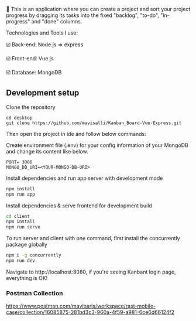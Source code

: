 🔎 This is an application where you can create a project and sort your project progress by dragging its tasks into the fixed "backlog", "to-do", "in-progress" and "done" columns.

Technologies and Tools I use:

 :ballot_box_with_check: Back-end: Node.js => express
 
 :ballot_box_with_check: Front-end: Vue.js
 
 :ballot_box_with_check: Database: MongoDB
 

  
## Development setup

Clone the repository

```
cd desktop
git clone https://github.com/mavisalli/Kanban_Board-Vue-Express.git
```

Then open the project in ide and follow below commands:

Create environment file (.env) for your config information of your MongoDB and change its content like below.

```
PORT= 3000
MONGO_DB_URI=<YOUR-MONGO-DB-URI>
```


Install dependencies and run app server with development mode

```sh
npm install
npm run app
```



Install dependencies & serve frontend for development build

```sh
cd client
npm install
npm run serve
```

To run server and client with one command, first install the concurrently package globally

```sh
npm i -g concurrently
npm run dev
```

Navigate to http://localhost:8080, if you're seeing Kanbant login page, everything is OK!


### Postman Collection 
https://www.postman.com/mavibaris/workspace/rast-mobile-case/collection/16085875-281bd3c3-960a-4f59-a981-6ce6d66124f2
